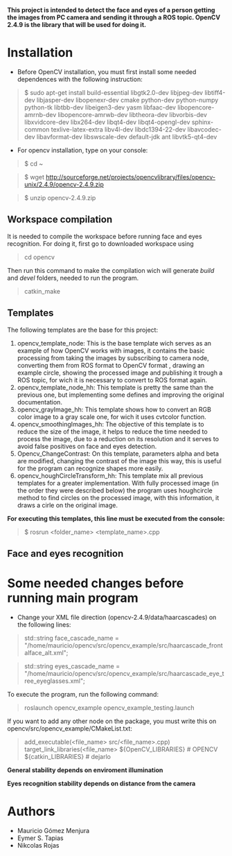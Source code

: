 **This project is intended to detect the face and eyes of a person getting the images from PC camera and sending it through a ROS topic. OpenCV 2.4.9 is the library that will be used for doing it.**

# Installation

- Before OpenCV installation, you must first install some needed dependences with the following instruction:

> $ sudo apt-get install build-essential libgtk2.0-dev libjpeg-dev libtiff4-dev libjasper-dev libopenexr-dev cmake python-dev python-numpy python-tk libtbb-dev libeigen3-dev yasm libfaac-dev libopencore-amrnb-dev libopencore-amrwb-dev libtheora-dev libvorbis-dev libxvidcore-dev libx264-dev libqt4-dev libqt4-opengl-dev sphinx-common texlive-latex-extra libv4l-dev libdc1394-22-dev libavcodec-dev libavformat-dev libswscale-dev default-jdk ant libvtk5-qt4-dev

- For opencv installation, type on your console:

> $ cd ~

> $ wget http://sourceforge.net/projects/opencvlibrary/files/opencv-unix/2.4.9/opencv-2.4.9.zip

> $ unzip opencv-2.4.9.zip

## Workspace compilation

It is needed to compile the workspace before running face and eyes recognition. For doing it, first go to downloaded workspace using
> cd opencv

Then run this command to make the compilation wich will generate *build* and *devel* folders, needed to run the program.

> catkin_make

## Templates

The following templates are the base for this project:

1. opencv_template_node: This is the base template wich serves as an example of how OpenCV works with images, it contains the basic processing from taking the images by subscribing to camera node, converting them from ROS format to OpenCV format
, drawing an example circle, showing the processed image and publishing it trough a ROS topic, for wich it is necessary to convert to ROS format again.
2. opencv_template_node_hh: This template is pretty the same than the previous one, but implementing some defines and improving the original documentation.
3. opencv_grayImage_hh: This template shows how to convert an RGB color image to a gray scale one, for wich it uses cvtcolor function.
4. opencv_smoothingImages_hh: The objective of this template is to reduce the size of the image, it helps to reduce the time needed to process the image, due to a reduction on its resolution and it serves to avoid false positives on face and eyes detection.
5. Opencv_ChangeContrast: On this template, parameters alpha and beta are modified, changing the contrast of the image this way, this is useful for the program can recognize shapes more easily.
6. opencv_houghCircleTransform_hh: This template mix all previous templates for a greater implementation. With fully processed image (in the order they were described below) the program uses houghcircle method to find circles on the processed image, with this information, it draws a cirle on the original image.

**For executing this templates, this line must be executed from the console:**

> $ rosrun <folder_name>  <template_name>.cpp

## **Face and eyes recognition**

# Some needed changes before running main program

 - Change  your XML file direction (opencv-2.4.9/data/haarcascades) on the following lines:

> std::string face_cascade_name = "/home/mauricio/opencv/src/opencv_example/src/haarcascade_frontalface_alt.xml"; 

> std::string eyes_cascade_name = "/home/mauricio/opencv/src/opencv_example/src/haarcascade_eye_tree_eyeglasses.xml";

To execute the program, run the following command:

> roslaunch opencv_example opencv_example_testing.launch 

If you want to add any other node on the package, you must write this on opencv/src/opencv_example/CMakeList.txt:

> add_executable(<file_name> src/<file_name>.cpp)
  target_link_libraries(<file_name>
   ${OpenCV_LIBRARIES} # OPENCV
   ${catkin_LIBRARIES} # dejarlo

**General stability depends on enviroment illumination**

**Eyes recognition stability depends on distance from the camera**



# Authors

- Mauricio Gómez Menjura
- Eymer S. Tapias
- Nikcolas Rojas
